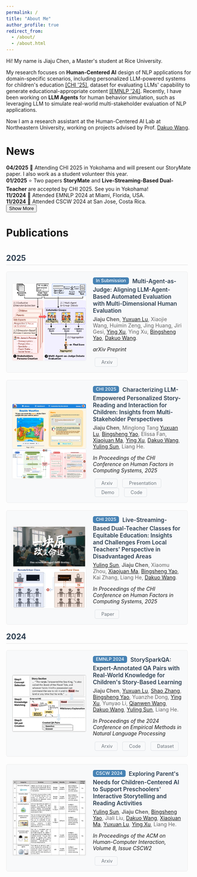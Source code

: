 ```yaml
---
permalink: /
title: "About Me"
author_profile: true
redirect_from: 
  - /about/
  - /about.html
---
```


Hi! My name is Jiaju Chen, a Master's student at Rice University. 

My research focuses on **Human-Centered AI** design of NLP applications for domain-specific scenarios, including personalized LLM-powered systems for children's education [[CHI '25]](https://dl.acm.org/doi/10.1145/3706598.3713275), dataset for evaluating LLMs' capability to generate educational-appropriate content [[EMNLP '24]](https://aclanthology.org/2024.emnlp-main.961/). Recently, I have been working on **LLM Agents** for human behavior simulation, such as leveraging LLM to simulate real-world multi-stakeholder evaluation of NLP applications.

Now I am a research assistant at the Human-Centered AI Lab at Northeastern University, working on projects advised by Prof. [Dakuo Wang](https://www.dakuowang.com/).

News
======
<div class="news-container">
  <div class="news-content" id="newsContent">
    <strong>04/2025</strong>  🎡 Attending CHI 2025 in Yokohama and will present our StoryMate paper. I also work as a student volunteer this year.<br>
    <strong>01/2025</strong>  ⭐️ Two papers <strong>StoryMate</strong> and <strong>Live-Streaming-Based Dual-Teacher</strong> are accepted by CHI 2025. See you in Yokohama!<br>
    <strong>11/2024</strong>  🌴 Attended EMNLP 2024 at Miami, Florida, USA.<br>
    <strong>11/2024</strong>  🌋 Attended CSCW 2024 at San Jose, Costa Rica.
  </div>
  <button class="show-more-btn" id="showMoreBtn" onclick="toggleNews()">
    <i class="fas fa-chevron-down"></i> Show More
  </button>
</div>

<script>
function toggleNews() {
  const content = document.getElementById('newsContent');
  const btn = document.getElementById('showMoreBtn');
  const icon = btn.querySelector('i');
  
  if (content.classList.contains('expanded')) {
    content.classList.remove('expanded');
    btn.innerHTML = '<i class="fas fa-chevron-down"></i> Show More';
  } else {
    content.classList.add('expanded');
    btn.innerHTML = '<i class="fas fa-chevron-up"></i> Show Less';
  }
}

// 自动转换 **text** 为 <strong>text</strong>
document.addEventListener('DOMContentLoaded', function() {
  const newsContent = document.getElementById('newsContent');
  if (newsContent) {
    newsContent.innerHTML = newsContent.innerHTML.replace(/\*\*(.*?)\*\*/g, '<strong>$1</strong>');
  }
});
</script>

Publications
======
<div class="publications" style="height: 100%; overflow-y: auto;">
  <div class="pub-year">
    <h2>2025</h2>
    <div class="pub-item">
      <div>
        <img src="/images/Evaluation_Framework.png" alt="StoryMate Teaser" class="pub-image">
      </div>
      <div class="pub-content">
        <div class="pub-title">
          <div class="pub-venue">In Submission</div>
          Multi-Agent-as-Judge: Aligning LLM-Agent-Based Automated Evaluation with Multi-Dimensional Human Evaluation
        </div>
        <div class="pub-authors">
          <strong>Jiaju Chen</strong>,
          <a href="https://yuxuan.lu/">Yuxuan Lu</a>,
          Xiaojie Wang, Huimin Zeng, Jing Huang, Jiri Gesi, 
          <a href="https://ying-xu.com/">Ying Xu</a>, 
          Ying Xu,
          <a href="https://www.bingshengyao.com/">Bingsheng Yao</a>,
          <a href="https://www.dakuowang.com/">Dakuo Wang</a>.
        </div>
        <p style="font-style: italic;">arXiv Preprint</p>
        <div class="pub-links">
          <a href="https://arxiv.org/abs/2507.21028" class="button-link">
            <i class="fas fa-file-pdf"></i> Arxiv
          </a>
        </div>
      </div>
    </div>
    <div class="pub-item">
      <div>
        <img src="/images/StoryMate.png" alt="StoryMate Teaser" class="pub-image">
        <img src="/images/storymate_conv.png" alt="StoryMate Conversation Teaser" class="pub-image">
      </div>
      <div class="pub-content">
        <div class="pub-title">
          <div class="pub-venue">CHI 2025</div>
          Characterizing LLM-Empowered Personalized Story-Reading and Interaction for Children: Insights from Multi-Stakeholder Perspectives
        </div>
        <div class="pub-authors">
          <strong>Jiaju Chen</strong>,
          Minglong Tang
          <a href="https://yuxuan.lu/">Yuxuan Lu</a>,
          <a href="https://www.bingshengyao.com/">Bingsheng Yao</a>,
          Elissa Fan,
          <a href="https://www.cse.ust.hk/~mxj/">Xiaojuan Ma</a>,
          <a href="https://ying-xu.com/">Ying Xu</a>, 
          <a href="https://www.dakuowang.com/">Dakuo Wang</a>,
          <a href="https://www.yulingsun.net/">Yuling Sun</a>,
          Liang He.
        </div>
        <p style="font-style: italic;">In Proceedings of the CHI Conference on Human Factors in Computing Systems, 2025</p>
        <div class="pub-links">
          <a href="https://arxiv.org/abs/2503.00590" class="button-link">
            <i class="fas fa-file-pdf"></i> Arxiv
          </a>
          <a href="https://www.youtube.com/watch?v=mOOor4hOCp0" class="button-link">
            <i class="fa-solid fa-video"></i> Presentation
          </a>
          <a href="https://storymate.hailab.io/" class="button-link">
            <i class="fa-solid fa-circle-play"></i> Demo
          </a>
          <a href="https://github.com/neuhai/storymate" class="button-link">
            <i class="fab fa-github"></i> Code
          </a>
        </div>
      </div>
    </div>
    <div class="pub-item">
      <div>
        <img src="/images/onescreen.png" alt="Live-Streaming Teaser" class="pub-image">
        <img src="/images/lsdc.png" alt="Live-Streaming Teaser" class="pub-image">
      </div>
      <div class="pub-content">
        <div class="pub-title">
          <div class="pub-venue">CHI 2025</div>
          Live-Streaming-Based Dual-Teacher Classes for Equitable Education: Insights and Challenges From Local Teachers' Perspective in Disadvantaged Areas
        </div>
        <div class="pub-authors">
          <a href="https://www.yulingsun.net/">Yuling Sun</a>,
          <strong>Jiaju Chen</strong>,
          Xiaomu Zhou,
          <a href="https://www.cse.ust.hk/~mxj/">Xiaojuan Ma</a>,
          <a href="https://www.bingshengyao.com/">Bingsheng Yao</a>,
          Kai Zhang,
          Liang He,
          <a href="https://www.dakuowang.com/">Dakuo Wang</a>.
        </div>
        <p style="font-style: italic;">In Proceedings of the CHI Conference on Human Factors in Computing Systems, 2025</p>
        <div class="pub-links">
          <a href="https://dl.acm.org/doi/abs/10.1145/3706598.3714232" class="button-link">
            <i class="fas fa-file-pdf"></i> Paper
          </a>
        </div>
      </div>
    </div>
  </div>
  <div class="pub-year">
    <h2>2024</h2>
    <div class="pub-item">
      <img src="/images/storyspark.png" alt="StorySparkQA Teaser" class="pub-image">
      <div class="pub-content">
        <div class="pub-title">
          <div class="pub-venue">EMNLP 2024</div>
          StorySparkQA: Expert-Annotated QA Pairs with Real-World Knowledge for Children's Story-Based Learning
        </div>
        <div class="pub-authors">
          <strong>Jiaju Chen</strong>,
          <a href="https://yuxuan.lu/">Yuxuan Lu</a>,
          <a href="https://shaozhang.info/">Shao Zhang</a>,
          <a href="https://www.bingshengyao.com/">Bingsheng Yao</a>,
          Yuanzhe Dong,
          <a href="https://ying-xu.com/">Ying Xu</a>, 
          Yunyao Li,
          <a href="https://qianwen.info/">Qianwen Wang</a>,
          <a href="https://www.dakuowang.com/">Dakuo Wang</a>,
          <a href="https://www.yulingsun.net/">Yuling Sun</a>,
          Liang He.
        </div>
        <p style="font-style: italic;">In Proceedings of the 2024 Conference on Empirical Methods in Natural Language Processing</p>
        <div class="pub-links">
          <a href="https://arxiv.org/abs/2311.09756" class="button-link">
            <i class="fas fa-file-pdf"></i> Arxiv
          </a>
          <a href="https://github.com/neuhai/StorySparkQA" class="button-link">
            <i class="fab fa-github"></i> Code
          </a>
          <a href="https://huggingface.co/datasets/NEU-HAI/StorySparkQA" class="button-link">
            <i class="fas fa-database"></i> Dataset
          </a>
        </div>
      </div>
    </div>
    <div class="pub-item">
    <img src="/images/cscw24.png" alt="CSCW24 Teaser" class="pub-image">
      <div class="pub-content">
        <div class="pub-title">
          <div class="pub-venue">CSCW 2024</div>
          Exploring Parent's Needs for Children-Centered AI to Support Preschoolers' Interactive Storytelling and Reading Activities
        </div>
        <div class="pub-authors">
          <a href="https://www.yulingsun.net/">Yuling Sun</a>,
          <strong>Jiaju Chen</strong>,
          <a href="https://www.bingshengyao.com/">Bingsheng Yao</a>,
          Jiali Liu,
          <a href="https://www.dakuowang.com/">Dakuo Wang</a>,
          <a href="https://www.cse.ust.hk/~mxj/">Xiaojuan Ma</a>,
          <a href="https://yuxuan.lu/">Yuxuan Lu</a>,
          <a href="https://ying-xu.com/">Ying Xu</a>, 
          Liang He.
        </div>
        <p style="font-style: italic;">In Proceedings of the ACM on Human-Computer Interaction, Volume 8, Issue CSCW2</p>
        <div class="pub-links">
          <a href="https://arxiv.org/abs/2401.13804" class="button-link">
            <i class="fas fa-file-pdf"></i> Arxiv
          </a>
        </div>
      </div>
    </div>
  </div>
</div>

<style>
.publications {
  font-family: -apple-system, BlinkMacSystemFont, "Segoe UI", Roboto, sans-serif;
  padding-right: 10px;
}

.pub-year h2 {
  color: #2c3e50;
  border-bottom: 2px solid #eee;
  padding-bottom: 5px;
  margin-top: 20px;
}

.pub-item {
  margin-bottom: 20px;
  padding: 15px;
  background: #f8f9fa;
  border-radius: 5px;
  border: 1px solid #eee;
  transition: transform 0.2s ease;
  display: grid;
  grid-template-columns: 200px 1fr;
  gap: 20px;
  align-items: center;
}

.pub-image {
  width: 200px;
  height: auto;
  object-fit: contain;
  border-radius: 4px;
  border: 1px solid #eee;
  display: block;
  margin: auto 0;
}

.pub-content {
  flex: 1;
  align-self: start;
}

.pub-item:hover {
  transform: translateX(5px);
  border-left: 3px solid #4682B4;
}

.pub-title {
  font-weight: 600;
  color: #2c3e50;
  margin-bottom: 5px;
  font-size: 1.1em;
}

.pub-authors {
  color: #666;
  margin-bottom: 5px;
}

.pub-venue {
  color: white;
  background-color: #4682B4;
  font-style: normal;
  margin-bottom: 5px;
  margin-right: 5px;
  padding: 2px 8px;
  border-radius: 5px;
  font-size: 0.8em;
  font-weight: 500;
  display: inline-block;
  line-height: 1.2;
  vertical-align: middle;
}

.pub-links {
  font-size: 0.9em;
}

.pub-links a {
  color: #6c757d;
  text-decoration: none;
  transition: color 0.2s ease;
}

.pub-links a:hover {
  backgroundcolor: #4682B4;
}

/* Scrollbar styling */
.publications::-webkit-scrollbar {
  width: 8px;
}

.publications::-webkit-scrollbar-track {
  background: #f1f1f1;
  border-radius: 4px;
}

.publications::-webkit-scrollbar-thumb {
  background: #888;
  border-radius: 4px;
}

.publications::-webkit-scrollbar-thumb:hover {
  background: #555;
}

.button-link {
  display: inline-block;
  padding: 4px 12px;
  margin: 0 5px;
  background-color: #f8f9fa;
  border: 1px solid #dee2e6;
  border-radius: 4px;
  color: #495057;
  text-decoration: none;
  transition: all 0.2s ease;
}

.button-link:hover {
  background-color: #4682B4;
  color: white;
  border-color: #4682B4;
  transform: translateY(-2px);
  box-shadow: 0 2px 4px rgba(0,0,0,0.1);
}

.button-link i {
  margin-right: 5px;
}
</style>
